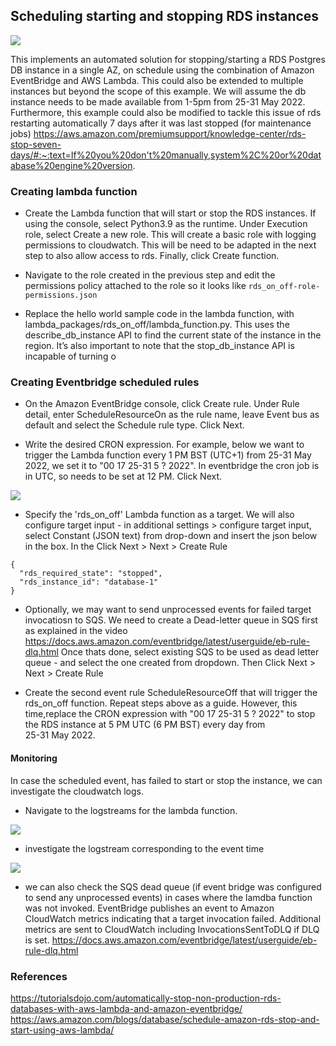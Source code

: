## Scheduling starting and stopping RDS instances

<img src="https://github.com/ryankarlos/aws_etl/blob/master/screenshots/stop-start-db-instance-workflow.png">

This implements an automated solution for stopping/starting a RDS Postgres DB instance in a single AZ, on schedule using the 
combination of Amazon EventBridge and AWS Lambda. This could also be extended to multiple instances but beyond the 
scope of this example. We will assume the db instance needs to be made available from 1-5pm 
from 25-31 May 2022.
Furthermore, this example could also be modified to tackle this issue of rds restarting automatically 7 days
after it was last stopped (for maintenance jobs)
https://aws.amazon.com/premiumsupport/knowledge-center/rds-stop-seven-days/#:~:text=If%20you%20don't%20manually,system%2C%20or%20database%20engine%20version.

### Creating lambda function

* Create the Lambda function that will start or stop the RDS instances. If using the console,
  select Python3.9 as the runtime. Under Execution role, select Create a new role. This 
  will create a basic role with logging permissions to cloudwatch. This will be need to be adapted in the next step
  to also allow access to rds. Finally, click Create function.

* Navigate to the role created in the previous step and edit the permissions policy
  attached to the role so it looks like `rds_on_off-role-permissions.json`
  
* Replace the hello world sample code in the lambda function, with lambda_packages/rds_on_off/lambda_function.py. This uses the 
  describe_db_instance API to find the current state of the instance in the region. It’s also important to note that the stop_db_instance API is incapable of turning o

### Creating Eventbridge scheduled rules

* On the Amazon EventBridge console, click Create rule. Under Rule detail, enter ScheduleResourceOn as the rule name, 
  leave Event bus as default and select the Schedule rule type. Click Next.

* Write the desired CRON expression. For example, below we want to trigger the Lambda function every 1 PM BST (UTC+1) from 
   25-31 May 2022, we set it to  "00 17 25-31 5 ? 2022". In eventbridge the cron job is in UTC, so needs to be set at 
  12 PM. Click Next.

<img src="https://github.com/ryankarlos/aws_etl/blob/master/screenshots/eventbridge_schedule_cron.png">

* Specify the 'rds_on_off' Lambda function as a target. We will also configure target input - in additional 
  settings > configure target input, select Constant (JSON text) from drop-down and insert 
  the json below in the box. In the Click Next > Next > Create Rule
  
```
{
  "rds_required_state": "stopped",
  "rds_instance_id": "database-1"
}
```

* Optionally, we may want to send unprocessed events for failed target invocatiosn to SQS. 
  We need to create a Dead-letter queue in SQS first  as explained in the video 
  https://docs.aws.amazon.com/eventbridge/latest/userguide/eb-rule-dlq.html 
  Once thats done, select existing SQS to be used as dead letter queue - and select the one created from dropdown. 
  Then Click Next > Next > Create Rule 


* Create the second event rule ScheduleResourceOff that will trigger the rds_on_off function. Repeat steps above as a guide. 
  However, this time,replace the CRON expression with "00 17 25-31 5 ? 2022" to stop the RDS instance at 5 PM UTC (6 PM BST) every day from  
  25-31 May 2022.
  
#### Monitoring

In case the scheduled event, has failed to start or stop the instance, we can investigate 
the cloudwatch logs. 

* Navigate to the logstreams for the lambda function. 

<img src="https://github.com/ryankarlos/aws_etl/blob/master/screenshots/rds_on_off_logstream.png">

* investigate the logstream corresponding to the event time 

<img src="https://github.com/ryankarlos/aws_etl/blob/master/screenshots/rds_lambda_logs_off_event.png">

* we can also check the SQS dead queue (if event bridge was configured to send any unprocessed events) in cases
  where the lamdba function was not invoked. EventBridge publishes an event to Amazon CloudWatch metrics 
  indicating that a target invocation failed.  Additional metrics are sent to CloudWatch including InvocationsSentToDLQ
  if DLQ is set. https://docs.aws.amazon.com/eventbridge/latest/userguide/eb-rule-dlq.html

### References
https://tutorialsdojo.com/automatically-stop-non-production-rds-databases-with-aws-lambda-and-amazon-eventbridge/
https://aws.amazon.com/blogs/database/schedule-amazon-rds-stop-and-start-using-aws-lambda/

